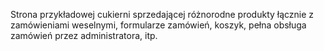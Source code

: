 Strona przykładowej cukierni sprzedającej różnorodne produkty łącznie z zamówieniami weselnymi, formularze zamówień, koszyk, pełna obsługa zamówień przez administratora, itp.
